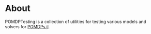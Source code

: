 # About

POMDPTesting is a collection of utilities for testing various models and solvers for [POMDPs.jl](https://github.com/JuliaPOMDP/POMDPs.jl).

```@contents
```

